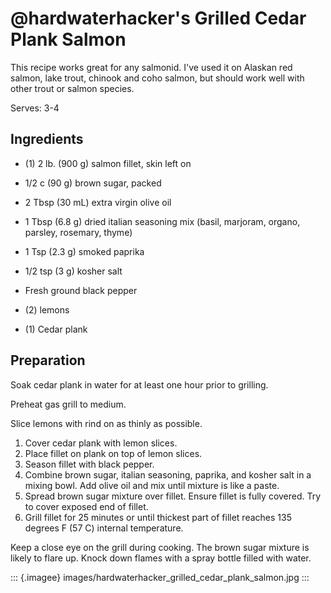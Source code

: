 \@hardwaterhacker's Grilled Cedar Plank Salmon
==============================================

This recipe works great for any salmonid. I've used it on Alaskan red
salmon, lake trout, chinook and coho salmon, but should work well with
other trout or salmon species.

Serves: 3-4

Ingredients
-----------

-   (1) 2 lb. (900 g) salmon fillet, skin left on

-   1/2 c (90 g) brown sugar, packed
-   2 Tbsp (30 mL) extra virgin olive oil
-   1 Tbsp (6.8 g) dried italian seasoning mix (basil, marjoram, organo,
    parsley, rosemary, thyme)
-   1 Tsp (2.3 g) smoked paprika
-   1/2 tsp (3 g) kosher salt
-   Fresh ground black pepper
-   (2) lemons

-   (1) Cedar plank

Preparation
-----------

Soak cedar plank in water for at least one hour prior to grilling.

Preheat gas grill to medium.

Slice lemons with rind on as thinly as possible.

1.  Cover cedar plank with lemon slices.
2.  Place fillet on plank on top of lemon slices.
3.  Season fillet with black pepper.
4.  Combine brown sugar, italian seasoning, paprika, and kosher salt in
    a mixing bowl. Add olive oil and mix until mixture is like a paste.
5.  Spread brown sugar mixture over fillet. Ensure fillet is fully
    covered. Try to cover exposed end of fillet.
6.  Grill fillet for 25 minutes or until thickest part of fillet reaches
    135 degrees F (57 C) internal temperature.

Keep a close eye on the grill during cooking. The brown sugar mixture is
likely to flare up. Knock down flames with a spray bottle filled with
water.

::: {.imagee}
images/hardwaterhacker\_grilled\_cedar\_plank\_salmon.jpg
:::
